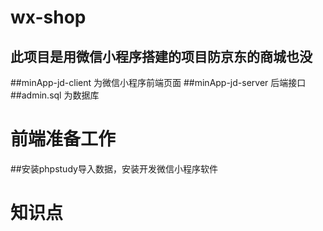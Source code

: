 # wx-shop
## 此项目是用微信小程序搭建的项目防京东的商城也没
##minApp-jd-client 为微信小程序前端页面
##minApp-jd-server 后端接口
##admin.sql 为数据库
# 前端准备工作
##安装phpstudy导入数据，安装开发微信小程序软件
# 知识点

